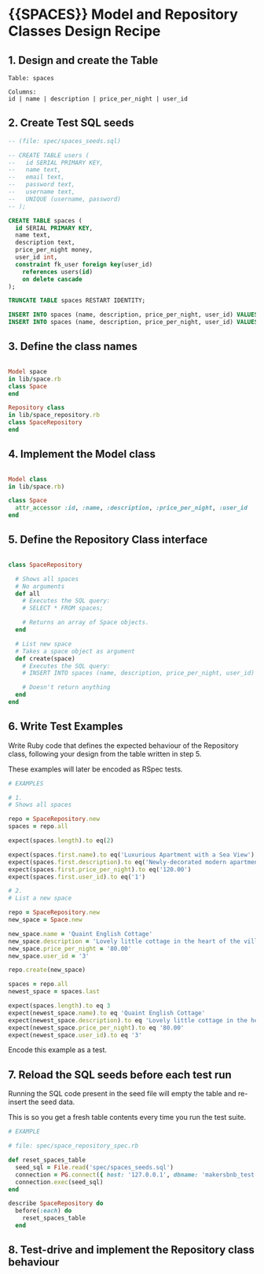 # {{SPACES}} Model and Repository Classes Design Recipe

## 1. Design and create the Table
```
Table: spaces

Columns:
id | name | description | price_per_night | user_id
```

## 2. Create Test SQL seeds

```sql
-- (file: spec/spaces_seeds.sql)

-- CREATE TABLE users (
--   id SERIAL PRIMARY KEY,
--   name text,
--   email text,
--   password text,
--   username text,
--   UNIQUE (username, password)
-- );

CREATE TABLE spaces (
  id SERIAL PRIMARY KEY,
  name text,
  description text,
  price_per_night money,
  user_id int,
  constraint fk_user foreign key(user_id)
    references users(id)
    on delete cascade
);

TRUNCATE TABLE spaces RESTART IDENTITY;

INSERT INTO spaces (name, description, price_per_night, user_id) VALUES ('Luxurious Apartment with a Sea View', 'Newly-decorated modern apartment overlooking the sea. Two-minute walk to the beach!', '120.00', '1');
INSERT INTO spaces (name, description, price_per_night, user_id) VALUES ('Cosy lake cabin', 'A beautiful cabin near the Lake District, completely remote and off the beaten track. Enjoy some great walks nearby!', '100', '2');
```

## 3. Define the class names

```ruby

Model space
in lib/space.rb
class Space
end

Repository class
in lib/space_repository.rb
class SpaceRepository
end
```

## 4. Implement the Model class

```ruby

Model class
in lib/space.rb)

class Space
  attr_accessor :id, :name, :description, :price_per_night, :user_id
end
```

## 5. Define the Repository Class interface

```ruby

class SpaceRepository

  # Shows all spaces
  # No arguments
  def all
    # Executes the SQL query:
    # SELECT * FROM spaces;

    # Returns an array of Space objects.
  end

  # List new space
  # Takes a space object as argument
  def create(space)
    # Executes the SQL query:
    # INSERT INTO spaces (name, description, price_per_night, user_id) VALUES ($1, $2, $3, $4);

    # Doesn't return anything
  end
end
```

## 6. Write Test Examples

Write Ruby code that defines the expected behaviour of the Repository class, following your design from the table written in step 5.

These examples will later be encoded as RSpec tests.

```ruby
# EXAMPLES

# 1.
# Shows all spaces

repo = SpaceRepository.new
spaces = repo.all

expect(spaces.length).to eq(2)

expect(spaces.first.name).to eq('Luxurious Apartment with a Sea View')
expect(spaces.first.description).to eq('Newly-decorated modern apartment overlooking the sea. Two-minute walk to the beach!')
expect(spaces.first.price_per_night).to eq('120.00')
expect(spaces.first.user_id).to eq('1')

# 2.
# List a new space

repo = SpaceRepository.new
new_space = Space.new

new_space.name = 'Quaint English Cottage'
new_space.description = 'Lovely little cottage in the heart of the village Alfriston. Enjoy walks through the countryside and stop at one of the tearooms.'
new_space.price_per_night = '80.00'
new_space.user_id = '3'

repo.create(new_space)

spaces = repo.all
newest_space = spaces.last

expect(spaces.length).to eq 3
expect(newest_space.name).to eq 'Quaint English Cottage'
expect(newest_space.description).to eq 'Lovely little cottage in the heart of the village Alfriston. Enjoy walks through the countryside and stop at one of the tearooms.'
expect(newest_space.price_per_night).to eq '80.00'
expect(newest_space.user_id).to eq '3'
```

Encode this example as a test.

## 7. Reload the SQL seeds before each test run

Running the SQL code present in the seed file will empty the table and re-insert the seed data.

This is so you get a fresh table contents every time you run the test suite.

```ruby
# EXAMPLE

# file: spec/space_repository_spec.rb

def reset_spaces_table
  seed_sql = File.read('spec/spaces_seeds.sql')
  connection = PG.connect({ host: '127.0.0.1', dbname: 'makersbnb_test' })
  connection.exec(seed_sql)
end

describe SpaceRepository do
  before(:each) do 
    reset_spaces_table
  end
```

## 8. Test-drive and implement the Repository class behaviour

